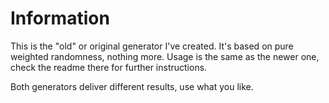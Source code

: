 # Information

This is the "old" or original generator I've created.
It's based on pure weighted randomness, nothing more.
Usage is the same as the newer one, check the readme there for further instructions.

Both generators deliver different results, use what you like.
